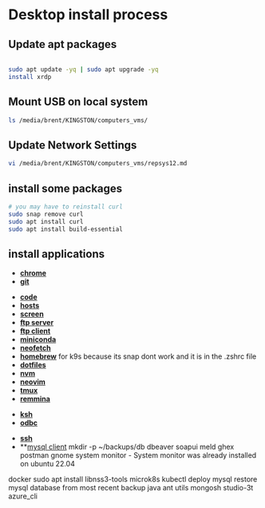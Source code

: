 # Desktop install process

## Update apt packages

```bash

sudo apt update -yq | sudo apt upgrade -yq
install xrdp
```

## Mount USB on local system

```bash
ls /media/brent/KINGSTON/computers_vms/

```

## Update Network Settings

```bash
vi /media/brent/KINGSTON/computers_vms/repsys12.md
```

## install some packages

```bash
# you may have to reinstall curl
sudo snap remove curl
sudo apt install curl
sudo apt install build-essential
```

## install applications

- **[chrome](../chrome/install.md)**
- **[git](../git/git.md)**
<!-- **[pass](../pass/pass.md)**  -->
- **[code](../code/code.md)**
- **[hosts](../hosts/hosts.md)**
- **[screen](../screen/install-screen.md)**
- **[ftp server](../ftp/ftp-server.md)**
- **[ftp client](../ftp/ftp-client.md)**
- **[miniconda](../conda/miniconda-install.md)**
- **[neofetch](../neofetch/install-neofetch.md)**
- **[homebrew](../homebrew/homebrew-install.md)** for k9s because its snap dont work and it is in the .zshrc file
- **[dotfiles](../dotfiles/install-dotfiles.md)**
- **[nvm](../nvm/install-node-version-manager.md)**
- **[neovim](../neovim/install-neovim.md)**
- **[tmux](../tmux/tmux.md)**
- **[remmina](../remmina/install.md)**
<!-- cron -- this is already installed on ubuntu 22.04 -->
<!-- email - check in reports docker file was part of pipeline  -->
- **[ksh](../ksh/ksh.md)**
- **[odbc](../odbc/install-ubuntu.md)**
<!-- # I don't think I need an older version for because I don't install a local version of mongodb and conda can install an older ssl if needed for pysoap -->
<!-- ssl -- older ssl for mongodb and pysoap. -->
<!-- openssl -->
- **[ssh](../ssh/ssh.md)**
- **[mysql client](../mysql/mysql-client.md)
mkdir -p ~/backups/db
dbeaver
soapui
meld
ghex
postman
gnome system monitor - System monitor was already installed on ubuntu 22.04
<!-- teams  -->
docker
sudo apt install libnss3-tools
microk8s
kubectl
deploy mysql
restore mysql database from most recent backup
java
ant
utils
mongosh
studio-3t
azure_cli
